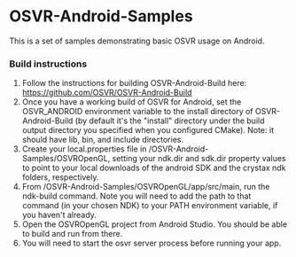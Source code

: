 # OSVR-Android-Samples
This is a set of samples demonstrating basic OSVR usage on Android.

### Build instructions
 1. Follow the instructions for building OSVR-Android-Build here: https://github.com/OSVR/OSVR-Android-Build
 2. Once you have a working build of OSVR for Android, set the OSVR_ANDROID environment variable to the install directory of OSVR-Android-Build (by default it's the "install" directory under the build output directory you specified when you configured CMake). Note: it should have lib, bin, and include directories.
 3. Create your local.properties file in /OSVR-Android-Samples/OSVROpenGL, setting your ndk.dir and sdk.dir property values to point to your local downloads of the android SDK and the crystax ndk folders, respectively.
 4. From /OSVR-Android-Samples/OSVROpenGL/app/src/main, run the ndk-build command. Note you will need to add the path to that command (in your chosen NDK) to your PATH environment variable, if you haven't already.
 5. Open the OSVROpenGL project from Android Studio. You should be able to build and run from there.
 6. You will need to start the osvr server process before running your app.
